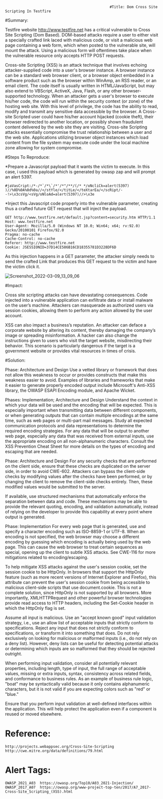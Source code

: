                                                     #Title: Dom Cross Site Scripting In Testfire

   #Summary:

Testfire website http://www.testfire.net has a critical vulnerable to Cross Site Scripting (Dom Based). DOM-based attacks require a user to either visit a specially crafted link laced with malicious code, or visit a malicious web page containing a web form, which when posted to the vulnerable site, will mount the attack. Using a malicious form will oftentimes take place when the vulnerable resource only accepts HTTP POST requests.

Cross-site Scripting (XSS) is an attack technique that involves echoing attacker-supplied code into a user's browser instance. A browser instance can be a standard web browser client, or a browser object embedded in a software product such as the browser within WinAmp, an RSS reader, or an email client. The code itself is usually written in HTML/JavaScript, but may also extend to VBScript, ActiveX, Java, Flash, or any other browser-supported technology.
When an attacker gets a user's browser to execute his/her code, the code will run within the security context (or zone) of the hosting web site. With this level of privilege, the code has the ability to read, modify and transmit any sensitive data accessible by the browser. A Cross-site Scripted user could have his/her account hijacked (cookie theft), their browser redirected to another location, or possibly shown fraudulent content delivered by the web site they are visiting. Cross-site Scripting attacks essentially compromise the trust relationship between a user and the web site. Applications utilizing browser object instances which load content from the file system may execute code under the local machine zone allowing for system compromise.

#Steps To Reproduce:

*Prepare a Javascript payload that it wants the victim to execute. In this case, i used this payload which is generated by owasp zap and will prompt an alert 5397.

    #jaVasCript:/*-/*`/*\`/*'/*"/**/(/* */oNcliCk=alert(5397) )//%0D%0A%0d%0a//</stYle/</titLe/</teXtarEa/</scRipt/--!>\x3csVg/<sVg/oNloAd=alert(5397)//>\x3e

*Inject this Javascript code properly into the vulnerable parameter, creating thus a crafted future GET request that will inject the payload.

    GET http://www.testfire.net/default.jsp?content=security.htm HTTP/1.1
    Host: www.testfire.net
    User-Agent: Mozilla/5.0 (Windows NT 10.0; Win64; x64; rv:92.0) Gecko/20100101 Firefox/92.0
    Pragma: no-cache
    Cache-Control: no-cache
    Referer: http://www.testfire.net
    Cookie: JSESSIONID=37D14CE586B16CD18355781D3228DF6D

As this injection happens in a GET parameter, the attacker simply needs to send the crafted Link that produces this GET request to the victim and have the victim click it.

![Screenshot_2022-03-09_13_09_06](https://user-images.githubusercontent.com/101261654/157509172-191bc82d-17b2-4e5d-b024-54bfbf500eba.png)


#Impact:

Cross site scripting attacks can have devastating consequences. Code injected into a vulnerable application can exfiltrate data or install malware on the user’s machine. Attackers can masquerade as authorized users via session cookies, allowing them to perform any action allowed by the user account.

XSS can also impact a business’s reputation. An attacker can deface a corporate website by altering its content, thereby damaging the company’s image or spreading misinformation. A hacker can also change the instructions given to users who visit the target website, misdirecting their behavior. This scenario is particularly dangerous if the target is a government website or provides vital resources in times of crisis.


#Solution:

Phase: Architecture and Design
Use a vetted library or framework that does not allow this weakness to occur or provides constructs that make this weakness easier to avoid.
Examples of libraries and frameworks that make it easier to generate properly encoded output include Microsoft's Anti-XSS library, the OWASP ESAPI Encoding module, and Apache Wicket.

Phases: Implementation; Architecture and Design
Understand the context in which your data will be used and the encoding that will be expected. This is especially important when transmitting data between different components, or when generating outputs that can contain multiple encodings at the same time, such as web pages or multi-part mail messages. Study all expected communication protocols and data representations to determine the required encoding strategies.
For any data that will be output to another web page, especially any data that was received from external inputs, use the appropriate encoding on all non-alphanumeric characters.
Consult the XSS Prevention Cheat Sheet for more details on the types of encoding and escaping that are needed.

Phase: Architecture and Design
For any security checks that are performed on the client side, ensure that these checks are duplicated on the server side, in order to avoid CWE-602. Attackers can bypass the client-side checks by modifying values after the checks have been performed, or by changing the client to remove the client-side checks entirely. Then, these modified values would be submitted to the server.

If available, use structured mechanisms that automatically enforce the separation between data and code. These mechanisms may be able to provide the relevant quoting, encoding, and validation automatically, instead of relying on the developer to provide this capability at every point where output is generated.

Phase: Implementation
For every web page that is generated, use and specify a character encoding such as ISO-8859-1 or UTF-8. When an encoding is not specified, the web browser may choose a different encoding by guessing which encoding is actually being used by the web page. This can cause the web browser to treat certain sequences as special, opening up the client to subtle XSS attacks. See CWE-116 for more mitigations related to encoding/escaping.

To help mitigate XSS attacks against the user's session cookie, set the session cookie to be HttpOnly. In browsers that support the HttpOnly feature (such as more recent versions of Internet Explorer and Firefox), this attribute can prevent the user's session cookie from being accessible to malicious client-side scripts that use document.cookie. This is not a complete solution, since HttpOnly is not supported by all browsers. More importantly, XMLHTTPRequest and other powerful browser technologies provide read access to HTTP headers, including the Set-Cookie header in which the HttpOnly flag is set.

Assume all input is malicious. Use an "accept known good" input validation strategy, i.e., use an allow list of acceptable inputs that strictly conform to specifications. Reject any input that does not strictly conform to specifications, or transform it into something that does. Do not rely exclusively on looking for malicious or malformed inputs (i.e., do not rely on a deny list). However, deny lists can be useful for detecting potential attacks or determining which inputs are so malformed that they should be rejected outright.

When performing input validation, consider all potentially relevant properties, including length, type of input, the full range of acceptable values, missing or extra inputs, syntax, consistency across related fields, and conformance to business rules. As an example of business rule logic, "boat" may be syntactically valid because it only contains alphanumeric characters, but it is not valid if you are expecting colors such as "red" or "blue."

Ensure that you perform input validation at well-defined interfaces within the application. This will help protect the application even if a component is reused or moved elsewhere.

# Reference:

    http://projects.webappsec.org/Cross-Site-Scripting
    http://cwe.mitre.org/data/definitions/79.html

# Alert Tags:

    OWASP_2021_A03	https://owasp.org/Top10/A03_2021-Injection/
    OWASP_2017_A07	https://owasp.org/www-project-top-ten/2017/A7_2017-Cross-Site_Scripting_(XSS).html
